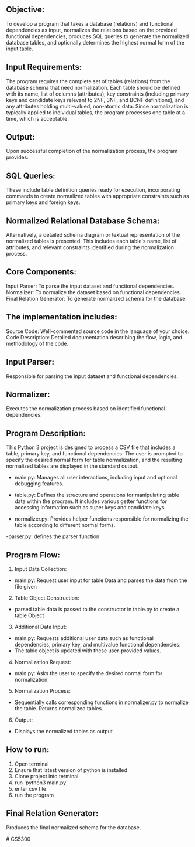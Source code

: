 ## Objective: 
To develop a program that takes a database (relations) and functional dependencies as input, normalizes the relations based on the provided functional dependencies, produces SQL queries to generate the normalized database tables, and optionally determines the highest normal form of the input table.

## Input Requirements:
The program requires the complete set of tables (relations) from the database schema that need normalization. Each table should be defined with its name, list of columns (attributes), key constraints (including primary keys and candidate keys relevant to 2NF, 3NF, and BCNF definitions), and any attributes holding multi-valued, non-atomic data. Since normalization is typically applied to individual tables, the program processes one table at a time, which is acceptable.

## Output:
Upon successful completion of the normalization process, the program provides:

## SQL Queries: 
These include table definition queries ready for execution, incorporating commands to create normalized tables with appropriate constraints such as primary keys and foreign keys.

## Normalized Relational Database Schema: 
Alternatively, a detailed schema diagram or textual representation of the normalized tables is presented. This includes each table's name, list of attributes, and relevant constraints identified during the normalization process.
## Core Components:
Input Parser: To parse the input dataset and functional dependencies.
Normalizer: To normalize the dataset based on functional dependencies.
Final Relation Generator: To generate normalized schema for the database.

## The implementation includes:
Source Code: Well-commented source code in the language of your choice.
Code Description: Detailed documentation describing the flow, logic, and methodology of the code.

## Input Parser: 
Responsible for parsing the input dataset and functional dependencies.

## Normalizer:
Executes the normalization process based on identified functional dependencies.

## Program Description:
This Python 3 project is designed to process a CSV file that includes a table, primary key, and functional dependencies. The user is prompted to specify the desired normal form for table normalization, and the resulting normalized tables are displayed in the standard output.

- main.py: Manages all user interactions, including input and optional debugging features.

- table.py: Defines the structure and operations for manipulating table data within the program. It includes various getter functions for accessing information such as super keys and candidate keys.

- normalizer.py: Provides helper functions responsible for normalizing the table according to different normal forms.

-parser.py: defines the parser function

## Program Flow:

1. Input Data Collection:
- main.py: Request user input for table Data and parses the data from the file given

2. Table Object Construction:
- parsed table data is passed to the constructor in table.py to create a table Object

3. Additional Data Input:

- main.py: Requests additional user data such as functional dependencies, primary key, and multivalue functional dependencies.
- The table object is updated with these user-provided values.

4. Normalization Request:
- main.py: Asks the user to specify the desired normal form for normalization.

5. Normalization Process:
- Sequentially calls corresponding functions in normalizer.py to normalize the table.
Returns normalized tables.

6. Output:
- Displays the normalized tables as output

## How to run:
1. Open terminal
2. Ensure that latest version of python is installed
3. Clone project into terminal 
4. run 'python3 main.py'
5. enter csv file 
6. run the program
## Final Relation Generator:
Produces the final normalized schema for the database.

#   C S 5 3 0 0  
 